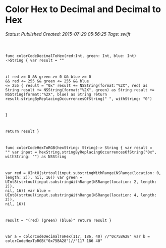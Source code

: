 # Color Hex to Decimal and Decimal to Hex

_Status: Published_
_Created: 2015-07-29 05:56:25_
_Tags: swift_

<code>

func colorCodeDecimalToHex(red:Int, green: Int, blue: Int) ->String
{
  var result = ""
  
  if red >= 0 && green >= 0 && blue >= 0 &&
  red <= 255 && green <= 255 && blue <= 255
  {
    result = "0x"
    result += NSString(format:"%2X", red) as String
    result += NSString(format:"%2X", green) as String
    result += NSString(format:"%2X", blue) as String
    return result.stringByReplacingOccurrencesOfString(" ", withString: "0")
    
  }
  
  return result
}

func colorCodeHexToRGB(hexString: String)-> String
{
  var result = ""
  var input = hexString.stringByReplacingOccurrencesOfString("0x", withString: "") as NSString
  
  var red = UInt8(strtoul(input.substringWithRange(NSRange(location: 0, length: 2)), nil, 16))
  var green = UInt8(strtoul(input.substringWithRange(NSRange(location: 2, length: 2)), nil, 16))
    var blue = UInt8(strtoul(input.substringWithRange(NSRange(location: 4, length: 2)), nil, 16))
  
  result = "\(red) \(green) \(blue)"
  return result
}

var a = colorCodeDecimalToHex(117, 186, 40) //"0x75BA28"
var b = colorCodeHexToRGB("0x75BA28")//"117 186 40"


</code>